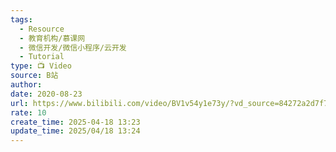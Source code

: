 ```yaml
---
tags:
  - Resource
  - 教育机构/慕课网
  - 微信开发/微信小程序/云开发
  - Tutorial
type: 📺 Video
source: B站
author: 
date: 2020-08-23
url: https://www.bilibili.com/video/BV1v54y1e73y/?vd_source=84272a2d7f72158b38778819be5bc6ad
rate: 10
create_time: 2025-04-18 13:23
update_time: 2025/04/18 13:24
---
```

